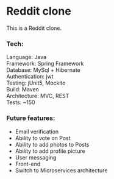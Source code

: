 # Reddit clone
This is a Reddit clone.

### Tech:
Language: Java  
Framework: Spring Framework  
Database: MySql + Hibernate  
Authentication: jwt  
Testing: jUnit5, Mockito  
Build: Maven  
Architecture: MVC, REST  
Tests: ~150

### Future features:
- Email verification
- Ability to vote on Post
- Ability to add photos to Posts
- Ability to add profile picture
- User messaging
- Front-end
- Switch to Microservices architecture